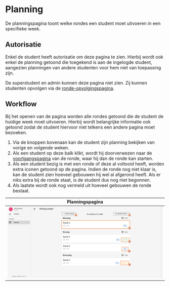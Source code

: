 # Planning

De planningspagina toont welke rondes een student moet uitvoeren in een specifieke week.

## Autorisatie
Enkel de student heeft autorisatie om deze pagina te zien.
Hierbij wordt ook enkel de planning getoond die toegekend is aan de ingelogde student,
aangezien planningen van andere studenten voor hem niet van toepassing zijn.

De superstudent en admin kunnen deze pagina niet zien.
Zij kunnen studenten opvolgen via de [ronde-opvolgingspagina](../followup/ronde_opvolging.md).


## Workflow
Bij het openen van de pagina worden alle rondes getoond die de student de huidige week moet uitvoeren.
Hierbij wordt belangrijke informatie ook getoond zodat de student hiervoor niet telkens een andere pagina moet bezoeken.

1. Via de knoppen bovenaan kan de student zijn planning bekijken van vorige en volgende weken.
2. Als een student op deze balk klikt, wordt hij doorverwezen naar de [voortgangspagina](../ronde/rondedetail.md) van de ronde,
   waar hij dan de ronde kan starten.
3. Als een student bezig is met een ronde of deze al voltooid heeft, worden extra iconen getoond op de pagina.
   Indien de ronde nog niet klaar is, kan de student zien hoeveel gebouwen hij wel al afgerond heeft.
   Als er niks extra bij de ronde staat, is de student dus nog niet begonnen.
4. Als laatste wordt ook nog vermeld uit hoeveel gebouwen de ronde bestaat.

|        Planningspagina         |
|:------------------------------:|
| ![](../../assets/planning.jpg) |
